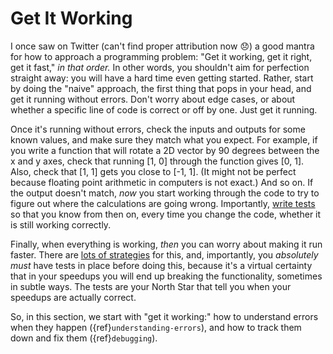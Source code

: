 # Get It Working

I once saw on Twitter (can't find proper attribution now 😞) a good mantra
for how to approach a programming problem: "Get it working, get it right, get
it fast," *in that order.* In other words, you shouldn't aim for perfection
straight away: you will have a hard time even getting started. Rather, start
by doing the "naive" approach, the first thing that pops in your head, and
get it running without errors. Don't worry about edge cases, or about whether
a specific line of code is correct or off by one. Just get it running.

Once it's running without errors, check the inputs and outputs for some known
values, and make sure they match what you expect. For example, if you write a
function that will rotate a 2D vector by 90 degrees between the x and y axes,
check that running [1, 0] through the function gives [0, 1]. Also, check that
[1, 1] gets you close to [-1, 1]. (It might not be perfect because floating
point arithmetic in computers is not exact.) And so on. If the output doesn't
match, *now* you start working through the code to try to figure out where
the calculations are going wrong. Importantly, [write tests](testing) so that
you know from then on, every time you change the code, whether it is still
working correctly.

Finally, when everything is working, *then* you can worry about making it run
faster. There are [lots of strategies](get-it-fast) for this, and,
importantly, you *absolutely must* have tests in place before doing this,
because it's a virtual certainty that in your speedups you will end up
breaking the functionality, sometimes in subtle ways. The tests are your
North Star that tell you when your speedups are actually correct.

So, in this section, we start with "get it working:" how to understand
errors when they happen ({ref}`understanding-errors`), and how to track them
down and fix them ({ref}`debugging`).

